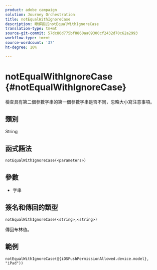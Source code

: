 ```yaml
---
product: adobe campaign
solution: Journey Orchestration
title: notEqualWithIgnoreCase
description: 瞭解函式notEqualWithIgnoreCase
translation-type: tm+mt
source-git-commit: 57dc86d775bf8860aa09300cf2432d70c62a2993
workflow-type: tm+mt
source-wordcount: '37'
ht-degree: 10%

---
```



# notEqualWithIgnoreCase {#notEqualWithIgnoreCase}

檢查具有第二個參數字串的第一個參數字串是否不同，忽略大小寫注意事項。

## 類別

String

## 函式語法

`notEqualWithIgnoreCase(<parameters>)`

## 參數

* 字串

## 簽名和傳回的類型

`notEqualWithIgnoreCase(<string>,<string>)`

傳回布林值。

## 範例

`notEqualWithIgnoreCase(@{iOSPushPermissionAllowed.device.model}, "iPad"))`
